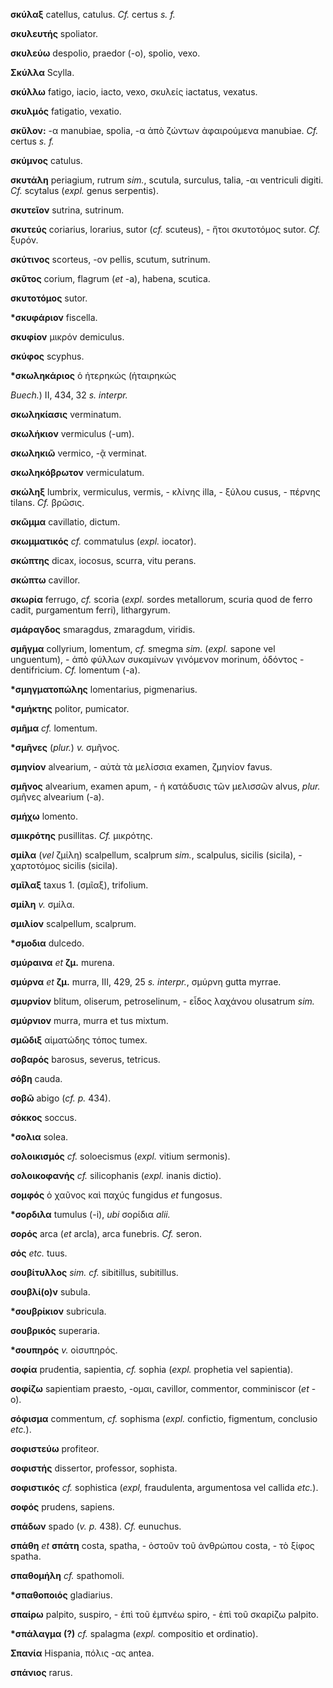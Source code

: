 **σκύλαξ** catellus, catulus. *Cf.* certus *s. f.*

**σκυλευτής** spoliator.

**σκυλεύω** despolio, praedor (-o), spolio, vexo.

**Σκύλλα** Scylla.

**σκύλλω** fatigo, iacio, iacto, vexo, σκυλείς iactatus, vexatus.

**σκυλμός** fatigatio, vexatio.

**σκῦλον:** -α manubiae, spolia, -α ἀπὸ ζώντων ἀφαιρούμενα manubiae.
*Cf.* certus *s. f.*

**σκύμνος** catulus.

**σκυτάλη** periagium, rutrum *sim.*, scutula, surculus, talia, -αι
ventriculi digiti. *Cf.* scytalus (*expl.* genus serpentis).

**σκυτεῖον** sutrina, sutrinum.

**σκυτεύς** coriarius, lorarius, sutor (*cf.* scuteus), - ἤτοι
σκυτοτόμος sutor. *Cf.* ξυρόν.

**σκύτινος** scorteus, -ον pellis, scutum, sutrinum.

**σκῦτος** corium, flagrum (*et* -a), habena, scutica.

**σκυτοτόμος** sutor.

**\*σκυφάριον** fiscella.

**σκυφίον** μικρόν demiculus.

**σκύφος** scyphus.

**\*σκωληκάριος** ὁ ἡτερηκώς (ἡταιρηκώς

*Buech.*) II, 434, 32 *s. interpr.*

**σκωληκίασις** verminatum.

**σκωλήκιον** vermiculus (-um).

**σκωληκιῶ** vermico, -ᾷ verminat.

**σκωληκόβρωτον** vermiculatum.

**σκώληξ** lumbrix, vermiculus, vermis, - κλίνης illa, - ξύλου cusus, -
πέρνης tilans. *Cf.* βρῶσις.

**σκῶμμα** cavillatio, dictum.

**σκωμματικός** *cf.* commatulus (*expl.* iocator).

**σκώπτης** dicax, iocosus, scurra, vitu perans.

**σκώπτω** cavillor.

**σκωρία** ferrugo, *cf.* scoria (*expl.* sordes metallorum, scuria quod
de ferro cadit, purgamentum ferri), lithargyrum.

**σμάραγδος** smaragdus, zmaragdum, viridis.

**σμῆγμα** collyrium, lomentum, *cf.* smegma *sim.* (*expl.* sapone vel
unguentum), - ἀπὸ φύλλων συκαμίνων γινόμενον morinum, ὀδόντος -
dentifricium. *Cf.* lomentum (-a).

**\*σμηγματοπώλης** lomentarius, pigmenarius.

**\*σμήκτης** politor, pumicator.

**σμῆμα** *cf.* lomentum.

**\*σμῆνες** (*plur.*) *v.* σμῆνος.

**σμηνίον** alvearium, - αὐτὰ τὰ μελίσσια examen, ζμηνίον favus.

**σμῆνος** alvearium, examen apum, - ἡ κατάδυσις τῶν μελισσῶν alvus,
*plur.* σμῆνες alvearium (-a).

**σμήχω** lomento.

**σμικρότης** pusillitas. *Cf.* μικρότης.

**σμίλα** (*vel* ζμίλη) scalpellum, scalprum *sim.*, scalpulus, sicilis
(sicila), - χαρτοτόμος sicilis (sicila).

**σμῖλαξ** taxus 1. (σμῖαξ), trifolium.

**σμίλη** *v.* σμίλα.

**σμιλίον** scalpellum, scalprum.

**\*σμοδια** dulcedo.

**σμύραινα** *et* **ζμ.** murena.

**σμύρνα** *et* **ζμ.** murra, III, 429, 25 *s. interpr.*, σμύρνη gutta
myrrae.

**σμυρνίον** blitum, oliserum, petroselinum, - εἶδος λαχάνου olusatrum
*sim.*

**σμύρνιον** murra, murra et tus mixtum.

**σμῶδιξ** αἱματώδης τόπος tumex.

**σοβαρός** barosus, severus, tetricus.

**σόβη** cauda.

**σοβῶ** abigo (*cf. p.* 434).

**σόκκος** soccus.

**\*σολια** solea.

**σολοικισμός** *cf.* soloecismus (*expl.* vitium sermonis).

**σολοικοφανής** *cf.* silicophanis (*expl.* inanis dictio).

**σομφός** ὁ χαῦνος καὶ παχύς fungidus *et* fungosus.

**\*σορδιλα** tumulus (-i), *ubi* σορίδια *alii.*

**σορός** arca (*et* arcla), arca funebris. *Cf.* seron.

**σός** *etc.* tuus.

**σουβίτυλλος** *sim. cf.* sibitillus, subitillus.

**σουβλί(ο)ν** subula.

**\*σουβρίκιον** subricula.

**σουβρικός** superaria.

**\*σουπηρός** *v.* οἰσυπηρός.

**σοφία** prudentia, sapientia, *cf.* sophia (*expl.* prophetia vel
sapientia).

**σοφίζω** sapientiam praesto, -ομαι, cavillor, commentor, comminiscor
(*et* -o).

**σόφισμα** commentum, *cf.* sophisma (*expl.* confictio, figmentum,
conclusio *etc.*).

**σοφιστεύω** profiteor.

**σοφιστής** dissertor, professor, sophista.

**σοφιστικός** *cf.* sophistica (*expl,* fraudulenta, argumentosa vel
callida *etc.*).

**σοφός** prudens, sapiens.

**σπάδων** spado (*v. p.* 438). *Cf.* eunuchus.

**σπάθη** *et* **σπάτη** costa, spatha, - ὀστοῦν τοῦ ἀνθρώπου costa, -
τὸ ξίφος spatha.

**σπαθομήλη** *cf.* spathomoli.

**\*σπαθοποιός** gladiarius.

**σπαίρω** palpito, suspiro, - ἐπὶ τοῦ ἐμπνέω spiro, - ἐπὶ τοῦ σκαρίζω
palpito.

**\*σπάλαγμα (?)** *cf.* spalagma (*expl.* compositio et ordinatio).

**Σπανία** Hispania, πόλις -ας antea.

**σπάνιος** rarus.
